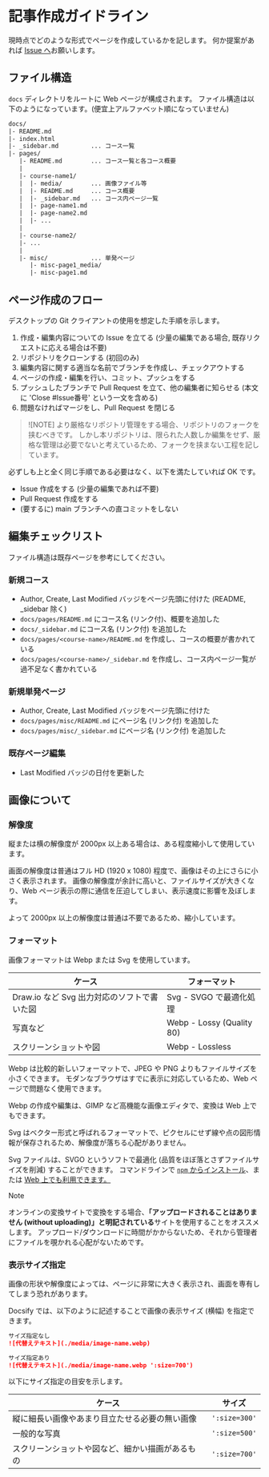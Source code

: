 # 記事作成ガイドライン

現時点でどのような形式でページを作成しているかを記します。
何か提案があれば [Issue へ](https://github.com/GikenDev/sohgiken-docs/issues/new/choose)お願いします。

## ファイル構造

`docs` ディレクトリをルートに Web ページが構成されます。
ファイル構造は以下のようになっています。(便宜上アルファベット順になっていません)

```txt
docs/
|- README.md
|- index.html
|- _sidebar.md         ... コース一覧
|- pages/
   |- README.md        ... コース一覧と各コース概要
   |
   |- course-name1/
   |  |- media/        ... 画像ファイル等
   |  |- README.md     ... コース概要
   |  |- _sidebar.md   ... コース内ページ一覧
   |  |- page-name1.md
   |  |- page-name2.md
   |  |- ...
   |
   |- course-name2/
   |- ...
   |
   |- misc/            ... 単発ページ
      |- misc-page1_media/
      |- misc-page1.md
```

## ページ作成のフロー

デスクトップの Git クライアントの使用を想定した手順を示します。

1. 作成・編集内容についての Issue を立てる (少量の編集である場合, 既存リクエストに応える場合は不要)
2. リポジトリをクローンする (初回のみ)
3. 編集内容に関する適当な名前でブランチを作成し、チェックアウトする
4. ページの作成・編集を行い、コミット、プッシュをする
5. プッシュしたブランチで Pull Request を立て、他の編集者に知らせる (本文に 'Close #Issue番号' という一文を含める)
6. 問題なければマージをし、Pull Request を閉じる

> ![NOTE]
> より厳格なリポジトリ管理をする場合、リポジトリのフォークを挟むべきです。
> しかし本リポジトリは、限られた人数しか編集をせず、厳格な管理は必要でないと考えているため、フォークを挟まない工程を記しています。

必ずしも上と全く同じ手順である必要はなく、以下を満たしていれば OK です。

* Issue 作成をする (少量の編集であれば不要)
* Pull Request 作成をする
* (要するに) main ブランチへの直コミットをしない

## 編集チェックリスト

ファイル構造は既存ページを参考にしてください。

### 新規コース

* Author, Create, Last Modified バッジをページ先頭に付けた (README, _sidebar 除く)
* `docs/pages/README.md` にコース名 (リンク付)、概要を追加した
* `docs/_sidebar.md` にコース名 (リンク付) を追加した
* `docs/pages/<course-name>/README.md` を作成し、コースの概要が書かれている
* `docs/pages/<course-name>/_sidebar.md` を作成し、コース内ページ一覧が過不足なく書かれている

### 新規単発ページ

* Author, Create, Last Modified バッジをページ先頭に付けた
* `docs/pages/misc/README.md` にページ名 (リンク付) を追加した
* `docs/pages/misc/_sidebar.md` にページ名 (リンク付) を追加した

### 既存ページ編集

* Last Modified バッジの日付を更新した

## 画像について

### 解像度

縦または横の解像度が 2000px 以上ある場合は、ある程度縮小して使用しています。

画面の解像度は普通はフル HD (1920 x 1080) 程度で、画像はその上にさらに小さく表示されます。
画像の解像度が余計に高いと、ファイルサイズが大きくなり、Web ページ表示の際に通信を圧迫してしまい、表示速度に影響を及ぼします。

よって 2000px 以上の解像度は普通は不要であるため、縮小しています。

### フォーマット

画像フォーマットは Webp または Svg を使用しています。

| ケース | フォーマット |
| --- | --- |
| Draw\.io など Svg 出力対応のソフトで書いた図 | Svg - SVGO で最適化処理 |
| 写真など | Webp - Lossy (Quality 80) |
| スクリーンショットや図 | Webp - Lossless |

Webp は比較的新しいフォーマットで、JPEG や PNG よりもファイルサイズを小さくできます。
モダンなブラウザはすでに表示に対応しているため、Web ページで問題なく使用できます。

Webp の作成や編集は、GIMP など高機能な画像エディタで、変換は Web 上でもできます。

Svg はベクター形式と呼ばれるフォーマットで、ピクセルにせず線や点の図形情報が保存されるため、解像度が落ちる心配がありません。

Svg ファイルは、SVGO というソフトで最適化 (品質をほぼ落とさずファイルサイズを削減) することができます。
コマンドラインで [`npm` からインストール](https://github.com/svg/svgo#installation)、または [Web 上でも利用できます。](https://svgomg.net/)

> [!NOTE]
> オンラインの変換サイトで変換をする場合、**「アップロードされることはありません (without uploading)」と明記されている**サイトを使用することをオススメします。
> アップロード/ダウンロードに時間がかからないため、それから管理者にファイルを覗かれる心配がないためです。

### 表示サイズ指定

画像の形状や解像度によっては、ページに非常に大きく表示され、画面を専有してしまう恐れがあります。

Docsify では、以下のように記述することで画像の表示サイズ (横幅) を指定できます。

```md
サイズ指定なし
![代替えテキスト](./media/image-name.webp)

サイズ指定あり
![代替えテキスト](./media/image-name.webp ':size=700')
```

以下にサイズ指定の目安を示します。

| ケース | サイズ |
| --- | --- |
| 縦に細長い画像やあまり目立たせる必要の無い画像 | `':size=300'` |
| 一般的な写真 | `':size=500'` |
| スクリーンショットや図など、細かい描画があるもの | `':size=700'` |
